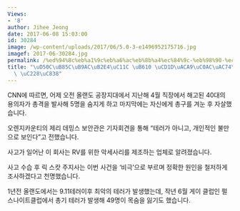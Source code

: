 ```yaml
---
Views:
- '8'
author: Jihee Jeong
date: 2017-06-08 15:03:00
id: 30284
image: /wp-content/uploads/2017/06/5.0-3-e1496952175716.jpg
imagef: 2017-06-30284.jpg
permalink: /%ed%94%8c%eb%a1%9c%eb%a6%ac%eb%8b%a4%ec%84%9c-%eb%98%90-%ec%b4%9d%ea%b2%a9%ec%82%ac%ea%b1%b46%eb%aa%85-%ec%88%a8%ec%a0%b8/
title: "\uD50C\uB85C\uB9AC\uB2E4\uC11C \uB610 \uCD1D\uACA9\uC0AC\uAC74\u20266\uBA85\
  \ \uC228\uC838"
---
```


CNN에 따르면, 어제 오전 올랜도 공장지대에서 지난해 4월 직장에서 해고된 40대의 용의자가 총격을 발사해 5명을 숨지게 하고 마지막에는 자신에게 총구를 겨눈 후 자살했습니다.

오렌지카운티의 제리 데밍스 보안관은 기자회견을 통해 “테러가 아니고, 개인적인 불만으로 보인다”고 전했습니다.

사고가 일어난 이 회사는 RV를 위한 악세사리를 제조하는 업체로 알려졌습니다.

사고 수습 후 릭 스캇 주지사는 이번 사건을 ‘비극’으로 부르며 정확한 원인을 철저하게 조사하겠다고 천명했습니다.

1년전 올랜도에서는 9.11테러이후 최악의 테러가 발생했는데, 작년 6월 게이 클럽인 펄스나이트클럽에서 총기 테러가 발생해 49명이 목숨을 잃기도 했습니다.